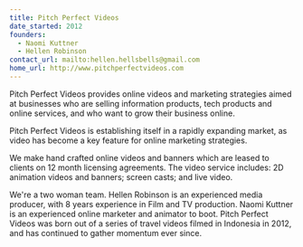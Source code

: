 ```yaml
---
title: Pitch Perfect Videos
date_started: 2012
founders:
  - Naomi Kuttner
  - Hellen Robinson
contact_url: mailto:hellen.hellsbells@gmail.com
home_url: http://www.pitchperfectvideos.com
---
```

Pitch Perfect Videos provides online videos and marketing strategies aimed at businesses who are selling information products, tech products and online services, and who want to grow their business online. 

Pitch Perfect Videos is establishing itself in a rapidly expanding market, as video has become a key feature for online marketing strategies. 

We make hand crafted online videos and banners which are leased to clients on 12 month licensing agreements. The video service includes: 2D animation videos and banners; screen casts; and live video.  

We're a two woman team.  Hellen Robinson is an experienced media producer, with 8 years experience in Film and TV production. Naomi Kuttner is an experienced online marketer and animator to boot.  Pitch Perfect Videos was born out of a series of travel videos filmed in Indonesia in 2012, and has continued to gather momentum ever since.
